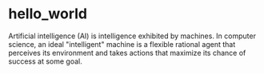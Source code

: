 # hello_world

Artificial intelligence (AI) is intelligence exhibited by machines. In computer science, an ideal "intelligent" machine is a flexible rational agent that perceives its environment and takes actions that maximize its chance of success at some goal.
